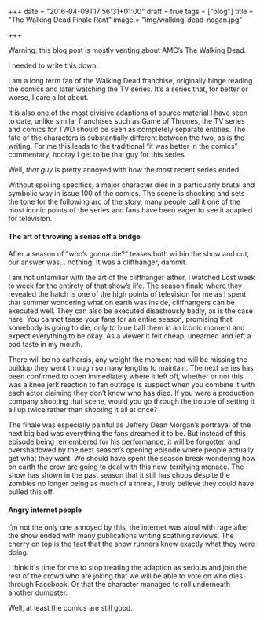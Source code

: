 +++
date = "2016-04-09T17:56:31+01:00"
draft = true
tags = ["blog"]
title = "The Walking Dead Finale Rant"
image = "img/walking-dead-negan.jpg"

+++

Warning: this blog post is mostly venting about AMC’s The Walking Dead. <!--more-->

I needed to write this down.

I am a long term fan of the Walking Dead franchise, originally binge reading the comics and later watching the TV series. It’s a series that, for better or worse, I care a lot about.

It is also one of the most divisive adaptions of source material I have seen to date, unlike similar franchises such as Game of Thrones, the TV series and comics for TWD should be seen as completely separate entities. The fate of the characters is substantially different between the two, as is the writing. For me this leads to the traditional “it was better in the comics” commentary, hooray I get to be that guy for this series.

Well, _that guy_ is pretty annoyed with how the most recent series ended.

Without spoiling specifics, a major character dies in a particularly brutal and symbolic way in issue 100 of the comics. The scene is shocking and sets the tone for the following arc of the story, many people call it one of the most iconic points of the series and fans have been eager to see it adapted for television.

#### The art of throwing a series off a bridge

After a season of “who’s gonna die?” teases both within the show and out, our answer was… nothing. It was a cliffhanger, dammit.

I am not unfamiliar with the art of the cliffhanger either, I watched Lost week to week for the entirety of that show’s life. The season finale where they revealed the hatch is one of the high points of television for me as I spent that summer wondering what on earth was inside, cliffhangers can be executed well. They can also be executed disastrously badly, as is the case here. You cannot tease your fans for an entire season, promising that somebody is going to die, only to blue ball them in an iconic moment and expect everything to be okay. As a viewer it felt cheap, unearned and left a bad taste in my mouth.

There will be no catharsis, any weight the moment had will be missing the buildup they went through so many lengths to maintain. The next series has been confirmed to open immediately where it left off, whether or not this was a knee jerk reaction to fan outrage is suspect when you combine it with each actor claiming they don’t know who has died. If you were a production company shooting that scene, would you go through the trouble of setting it all up twice rather than shooting it all at once?

The finale was especially painful as Jeffery Dean Morgan’s portrayal of the next big bad was everything the fans dreamed it to be. But instead of this episode being remembered for his performance, it will be forgotten and overshadowed by the next season’s opening episode where people actually get what they want. We should have spent the season break wondering how on earth the crew are going to deal with this new, terrifying menace. The show has shown in the past season that it still has chops despite the zombies no longer being as much of a threat, I truly believe they could have pulled this off.

#### Angry internet people

I’m not the only one annoyed by this, the internet was afoul with rage after the show ended with many publications writing scathing reviews. The cherry on top is the fact that the show runners knew exactly what they were doing.

I think it's time for me to stop treating the adaption as serious and join the rest of the crowd who are joking that we will be able to vote on who dies through Facebook. Or that the character managed to roll underneath another dumpster.

Well, at least the comics are still good.